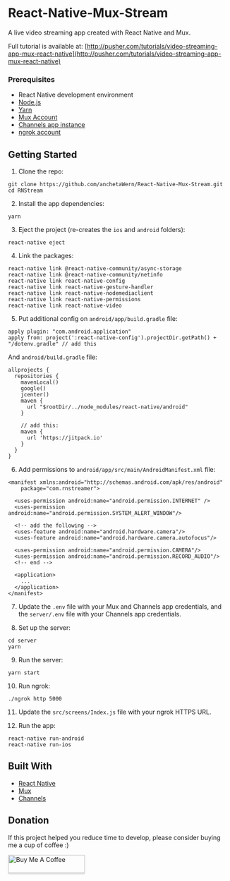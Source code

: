 # React-Native-Mux-Stream

A live video streaming app created with React Native and Mux.

Full tutorial is available at: [http://pusher.com/tutorials/video-streaming-app-mux-react-native](http://pusher.com/tutorials/video-streaming-app-mux-react-native)

### Prerequisites

- React Native development environment
- [Node.js](https://nodejs.org/en/)
- [Yarn](https://yarnpkg.com/en/)
- [Mux Account](https://mux.com/)
- [Channels app instance](https://pusher.com/channels)
- [ngrok account](https://ngrok.com/)

## Getting Started

1.  Clone the repo:

```
git clone https://github.com/anchetaWern/React-Native-Mux-Stream.git
cd RNStream
```

2.  Install the app dependencies:

```
yarn
```

3.  Eject the project (re-creates the `ios` and `android` folders):

```
react-native eject
```

4.  Link the packages:

```
react-native link @react-native-community/async-storage
react-native link @react-native-community/netinfo
react-native link react-native-config
react-native link react-native-gesture-handler
react-native link react-native-nodemediaclient
react-native link react-native-permissions
react-native link react-native-video
```

5.  Put additional config on `android/app/build.gradle` file:

```
apply plugin: "com.android.application"
apply from: project(':react-native-config').projectDir.getPath() + "/dotenv.gradle" // add this
```

And `android/build.gradle` file:

```
allprojects {
  repositories {
    mavenLocal()
    google()
    jcenter()
    maven {
      url "$rootDir/../node_modules/react-native/android"
    }

    // add this:
    maven {
      url 'https://jitpack.io'
    }
  }
}
```

6.  Add permissions to `android/app/src/main/AndroidManifest.xml` file:

```
<manifest xmlns:android="http://schemas.android.com/apk/res/android"
    package="com.rnstreamer">

  <uses-permission android:name="android.permission.INTERNET" />
  <uses-permission android:name="android.permission.SYSTEM_ALERT_WINDOW"/>

  <!-- add the following -->
  <uses-feature android:name="android.hardware.camera"/>
  <uses-feature android:name="android.hardware.camera.autofocus"/>

  <uses-permission android:name="android.permission.CAMERA"/>
  <uses-permission android:name="android.permission.RECORD_AUDIO"/>
  <!-- end -->

  <application>
    ...
  </application>
</manifest>
```

7.  Update the `.env` file with your Mux and Channels app credentials, and the `server/.env` file with your Channels app credentials.

8.  Set up the server:

```
cd server
yarn
```

9.  Run the server:

```
yarn start
```

10. Run ngrok:

```
./ngrok http 5000
```

11. Update the `src/screens/Index.js` file with your ngrok HTTPS URL.

12. Run the app:

```
react-native run-android
react-native run-ios
```

## Built With

- [React Native](http://facebook.github.io/react-native/)
- [Mux](https://mux.com/)
- [Channels](https://pusher.com/channels)

## Donation

If this project helped you reduce time to develop, please consider buying me a cup of coffee :)

<a href="https://www.buymeacoffee.com/wernancheta" target="_blank"><img src="https://www.buymeacoffee.com/assets/img/custom_images/orange_img.png" alt="Buy Me A Coffee" style="height: 41px !important;width: 174px !important;box-shadow: 0px 3px 2px 0px rgba(190, 190, 190, 0.5) !important;-webkit-box-shadow: 0px 3px 2px 0px rgba(190, 190, 190, 0.5) !important;" ></a>
